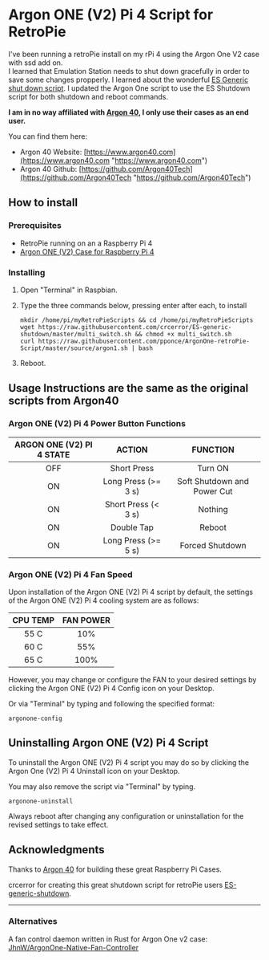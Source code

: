 # Argon ONE (V2) Pi 4 Script for RetroPie

I've been running a retroPie install on my rPi 4 using the Argon One V2 case with ssd add on.  
I learned that Emulation Station needs to shut down gracefully in order to save some changes propperly.
I learned about the wonderful [ES Generic shut down script](https://github.com/crcerror/ES-generic-shutdown).
I updated the Argon One script to use the ES Shutdown script for both shutdown and reboot commands.

**I am in no way affiliated with [Argon 40](https://www.argon40.com "https://www.argon40.com"), I only use their cases as an end user.**

You can find them here:
* Argon 40 Website: [https://www.argon40.com](https://www.argon40.com "https://www.argon40.com")
* Argon 40 Github: [https://github.com/Argon40Tech](https://github.com/Argon40Tech "https://github.com/Argon40Tech")

## How to install

### Prerequisites

* RetroPie running on an a Raspberry Pi 4
* [Argon ONE (V2) Case for Raspberry Pi 4](https://www.argon40.com/collections/raspberry-pi-cases "Argon ONE (V2) Case for Raspberry Pi 4")

### Installing

1. Open "Terminal" in Raspbian.
2. Type the three commands below, pressing enter after each, to install

   ```
   mkdir /home/pi/myRetroPieScripts && cd /home/pi/myRetroPieScripts
   wget https://raw.githubusercontent.com/crcerror/ES-generic-shutdown/master/multi_switch.sh && chmod +x multi_switch.sh
   curl https://raw.githubusercontent.com/pponce/ArgonOne-retroPie-Script/master/source/argon1.sh | bash
   ```

3. Reboot.

## Usage Instructions are the same as the original scripts from Argon40

### Argon ONE (V2) Pi 4 Power Button Functions

ARGON ONE (V2) PI 4 STATE | ACTION | FUNCTION
:------------------: | :----: | :------:
OFF | Short Press | Turn ON
ON | Long Press (>= 3 s) | Soft Shutdown and Power Cut
ON | Short Press (< 3 s) | Nothing
ON | Double Tap | Reboot
ON | Long Press (>= 5 s) | Forced Shutdown

### Argon ONE (V2) Pi 4 Fan Speed
Upon installation of the Argon ONE (V2) Pi 4 script by default, the settings of the Argon ONE (V2) Pi 4 cooling system are as follows:

CPU TEMP | FAN POWER
:------: | :-------:
55 C | 10%
60 C | 55%
65 C | 100%

However, you may change or configure the FAN to your desired settings by clicking the Argon ONE (V2) Pi 4 Config icon on your Desktop.

Or via "Terminal" by typing and following the specified format:

```
argonone-config
```

## Uninstalling Argon ONE (V2) Pi 4 Script

To uninstall the Argon ONE (V2) Pi 4 script you may do so by clicking the Argon One (V2) Pi 4 Uninstall icon on your Desktop.

You may also remove the script via "Terminal" by typing.
```
argonone-uninstall
```

Always reboot after changing any configuration or uninstallation for the revised settings to take effect.

## Acknowledgments

Thanks to [Argon 40](https://www.argon40.com "https://www.argon40.com") for building these great Raspberry Pi Cases.

crcerror for creating this great shutdown script for retroPie users [ES-generic-shutdown](https://github.com/crcerror/ES-generic-shutdown).

---

### Alternatives

A fan control daemon written in Rust for Argon One v2 case: [JhnW/ArgonOne-Native-Fan-Controller](https://github.com/JhnW/ArgonOne-Native-Fan-Controller "JhnW/ArgonOne-Native-Fan-Controller")
